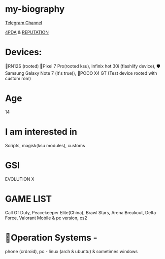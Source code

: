 # my-biography
[Telegram Channel](https://t.me/F1NDLE_cn)

[4PDA](https://4pda.to/forum/index.php?showuser=11974470) & [REPUTATION](https://4pda.to/forum/index.php?act=rep&view=history&mid=11974470)



# Devices: 
📱RN12S (rooted)
📱Pixel 7 Pro(rooted ksu), 
Infinix hot 30i (flashlify device), 
🛡️Samsung Galaxy Note 7 (it's true)), 
📱POCO X4 GT (Test device rooted with custom rom)


# Age
14

# I am interested in 
Scripts, magisk(ksu modules), customs

# GSI
EVOLUTION X

# GAME LIST
Call Of Duty, Peacekeeper Elite(China), Brawl Stars, Arena Breakout, Delta Force, Valorant Mobile & pc version, cs2

# 🐧Operation Systems - 
phone (crdroid), pc - linux (arch & ubuntu) & sometimes windows


